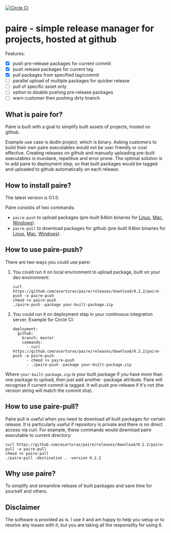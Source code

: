 [![Circle CI](https://circleci.com/gh/asarturas/paire/tree/master.svg?style=svg)](https://circleci.com/gh/asarturas/paire/tree/master)
# paire - simple release manager for projects, hosted at github

Features:
 - [x] push pre-release packages for current commit
 - [x] push release packages for current tag
 - [x] pull packages from specified tag/commit
 - [ ] parallel upload of multiple packages for quicker release
 - [ ] pull of specific asset only
 - [ ] option to disable pushing pre-release packages
 - [ ] warn customer then pushing dirty branch

## What is paire for?

Paire is built with a goal to simplify built assets of projects, hosted on github.

Example use case is dodin project, which is binary.
Asking customers to build their own paire executables would not be user friendly or cost effective.
Creating releases on github and manually uploading pre-built executables is mundane, repetitive and error prone.
The optimal solution is to add paire to deployment step, so that built packages would be tagged and uploaded to github automatically on each release. 

## How to install paire?

The latest version is 0.1.0.

Paire consists of two commands:
 - `paire-push` to upload packages (pre-built 64bin binaries for [Linux](l), [Mac](m),  [Windows](w)).
 - `paire-pull` to download packages for github (pre-built 64bin binaries for [Linux](l), [Mac](m),  [Windows](w)).

## How to use paire-push?

There are two ways you could use paire:

1. You could run it on local environment to upload package, built on your dev environment:
   
   ```
   curl https://github.com/asarturas/paire/releases/download/0.2.2/paire-push -o paire-push
   chmod +x paire-push
   ./paire-push -package your-built-package.zip
   ```
   
2. You could run it on deployment step in your continuous integration server. Example for Circle CI:
    
   ```
   deployment:
     github:
       branch: master
       commands:
         - curl https://github.com/asarturas/paire/releases/download/0.2.2/paire-push -o paire-push
         - chmod +x paire-push
         - ./paire-push -package your-built-package.zip
   ```

Where `your-built-package.zip` is your built package
If you have more than one package to upload, then just add another -package attribute.
Paire will recognise if current commit is tagged.
It will push pre-release if it's not (the version string will match the commit sha).

## How to use paire-pull?

Paire pull is useful when you need to download all built packages for certain release.
It is particularly useful if repository is private and there is no direct access via curl.
For example, these commands would download paire executable to current directory:
```
curl https://github.com/asarturas/paire/releases/download/0.2.2/paire-pull -o paire-pull
chmod +x paire-pull
./paire-pull -destination . -version 0.2.2
```

## Why use paire?

To simplify and streamline release of built packages and save time for yourself and others.

## Disclaimer

The software is provided as is. I use it and am happy to help you setup or to resolve any issues with it, but you are taking all the responsility for using it.
